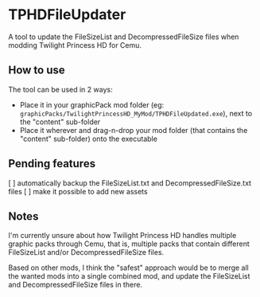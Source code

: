 # TPHDFileUpdater
A tool to update the FileSizeList and DecompressedFileSize files when modding Twilight Princess HD for Cemu.

## How to use

The tool can be used in 2 ways:
- Place it in your graphicPack mod folder (eg: `graphicPacks/TwilightPrincessHD_MyMod/TPHDFileUpdated.exe`), next to the "content" sub-folder
- Place it wherever and drag-n-drop your mod folder (that contains the "content" sub-folder) onto the executable

## Pending features
[ ] automatically backup the FileSizeList.txt and DecompressedFileSize.txt files
[ ] make it possible to add new assets

## Notes
I'm currently unsure about how Twilight Princess HD handles multiple graphic packs through Cemu, that is, multiple packs that contain different FileSizeList and/or DecompressedFileSize files.

Based on other mods, I think the "safest" approach would be to merge all the wanted mods into a single combined mod, and update the FileSizeList and DecompressedFileSize files in there.